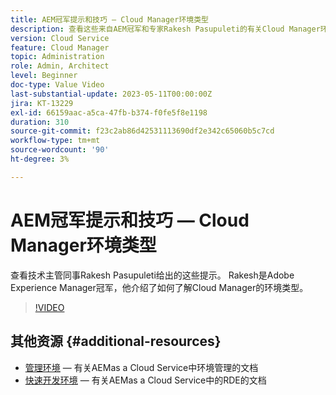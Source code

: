 ```yaml
---
title: AEM冠军提示和技巧 — Cloud Manager环境类型
description: 查看这些来自AEM冠军和专家Rakesh Pasupuleti的有关Cloud Manager环境类型的提示。
version: Cloud Service
feature: Cloud Manager
topic: Administration
role: Admin, Architect
level: Beginner
doc-type: Value Video
last-substantial-update: 2023-05-11T00:00:00Z
jira: KT-13229
exl-id: 66159aac-a5ca-47fb-b374-f0fe5f8e1198
duration: 310
source-git-commit: f23c2ab86d42531113690df2e342c65060b5c7cd
workflow-type: tm+mt
source-wordcount: '90'
ht-degree: 3%

---
```


# AEM冠军提示和技巧 — Cloud Manager环境类型

查看技术主管同事Rakesh Pasupuleti给出的这些提示。 Rakesh是Adobe Experience Manager冠军，他介绍了如何了解Cloud Manager的环境类型。

>[!VIDEO](https://video.tv.adobe.com/v/3419297?quality=12&learn=on)

## 其他资源 {#additional-resources}

* [管理环境](https://experienceleague.adobe.com/docs/experience-manager-cloud-service/content/implementing/using-cloud-manager/manage-environments.html)  — 有关AEMas a Cloud Service中环境管理的文档
* [快速开发环境](https://experienceleague.adobe.com/docs/experience-manager-cloud-service/content/implementing/developing/rapid-development-environments.html)  — 有关AEMas a Cloud Service中的RDE的文档
